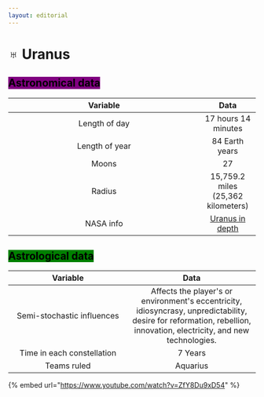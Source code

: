 ```yaml
---
layout: editorial
---
```


# ♅ Uranus

## <mark style="background-color:purple;">Astronomical data</mark>

<table><thead><tr><th width="374" align="center">Variable</th><th align="center">Data</th></tr></thead><tbody><tr><td align="center">Length of day</td><td align="center">17 hours 14 minutes</td></tr><tr><td align="center">Length of year</td><td align="center">84 Earth years</td></tr><tr><td align="center">Moons</td><td align="center">27</td></tr><tr><td align="center">Radius</td><td align="center">15,759.2 miles (25,362 kilometers)</td></tr><tr><td align="center">NASA info</td><td align="center"><a href="https://solarsystem.nasa.gov/planets/uranus/in-depth/">Uranus in depth</a></td></tr></tbody></table>



## <mark style="background-color:green;">Astrological data</mark>

<table><thead><tr><th width="227" align="center">Variable</th><th align="center">Data</th></tr></thead><tbody><tr><td align="center">Semi-stochastic influences</td><td align="center">Affects the player's or environment's eccentricity, idiosyncrasy, unpredictability, desire for reformation, rebellion, innovation, electricity, and new technologies.</td></tr><tr><td align="center">Time in each constellation</td><td align="center">7 Years</td></tr><tr><td align="center">Teams ruled</td><td align="center">Aquarius</td></tr></tbody></table>



{% embed url="https://www.youtube.com/watch?v=ZfY8Du9xD54" %}

